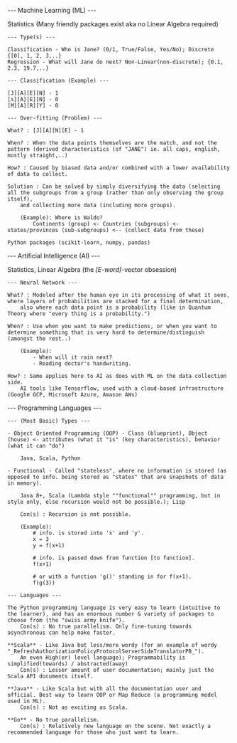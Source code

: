 --- Machine Learning (ML) ---

Statistics (Many friendly packages exist aka no Linear Algebra required)

	--- Type(s) ---
	
	Classification - Who is Jane? (0/1, True/False, Yes/No); Discrete {[0], 1, 2, 3,..}
	Regression - What will Jane do next? Non-Linear(non-discrete); {0.1, 2.3, 19.7,..}
	
	--- Classification (Example) ---
	
	[J][A][E][N] - 1
	[s][A][E][N] - 0
	[M][A][R][Y] - 0
	
	--- Over-fitting (Problem) ---
	
	What? : [J][A][N][E] - 1
	
	When? : When the data points themselves are the match, and not the pattern (derived characteristics (of "JANE") ie. all caps, english, mostly straight,..)
	
	How? : Caused by biased data and/or combined with a lower availability of data to collect.
		
	Solution : Can be solved by simply diversifying the data (selecting all the subgroups from a group (rather than only observing the group itself),
		and collecting more data (including more groups).
		
		(Example): Where is Waldo?
			Continents (group) <- Countries (subgroups) <- states/provinces (sub-subgroups) <-- (collect data from these)
	
	Python packages (scikit-learn, numpy, pandas)
		
--- Artificial Intelligence (AI) ---

Statistics, Linear Algebra (the _[E-word]_-vector obsession)

	--- Neural Network ---
	
	What? : Modeled after the human eye in its processing of what it sees, where layers of probabilities are stacked for a final determination, 
	  	also where each data point is a probability (like in Quantum Theory where "every thing is a probability.")
	
	When? : Use when you want to make predictions, or when you want to determine something that is very hard to determine/distinguish (amongst the rest..)
	
		(Example): 
			- When will it rain next?
			- Reading doctor's handwriting.
	
	How? : Same applies here to AI as does with ML on the data collection side. 
		AI tools like Tensorflow, used with a cloud-based infrastructure (Google GCP, Microsoft Azure, Amason AWs)
	

--- Programming Languages ---

	--- (Most Basic) Types ---
	
	- Object Oriented Programming (OOP) - Class (blueprint), Object (house) <- attributes (what it "is" (key characteristics), behavior (what it can "do")
	
		Java, Scala, Python
	
	- Functional - Called "stateless", where no information is stored (as opposed to info. being stored as "states" that are snapshots of data in memory).
	
		Java 8+, Scala (Lambda style ""functional"" programming, but in style only, else recursion would not be possible.); Lisp
		
		Con(s) : Recursion is not possible.
		
		(Example): 
			# info. is stored into 'x' and 'y'.
			x = 3
			y = f(x+1)
			
			# info. is passed down from function [to function].
			f(x+1)
			
			# or with a function 'g()' standing in for f(x+1).
			f(g(3))
	
	--- Languages ---
	
	The Python programming language is very easy to learn (intuitive to the learner), and has an enormous number & variety of packages to choose from (the "swiss army knife").
		Con(s) : No true parallelism. Only fine-tuning towards asynchronous can help make faster.
		
	**Scala** - Like Java but less/more wordy (for an example of wordy "_RefreshAuthorizationPolicyProtocolServerSideTranslatorPB_").
 		An even High(er) level language); Programmability is simplified(towards) / abstracted(away)
		Con(s) : Lesser amount of user documentation; mainly just the Scala API documents itself.
		
	**Java** - Like Scala but with all the documentation user and official. Best way to learn OOP or Map Reduce (a programming model used in ML).
		Con(s) : Not as exciting as Scala.
		
	**Go** - No true parallelism.
		Con(s) : Relatively new language on the scene. Not exactly a recommended language for those who just want to learn.
